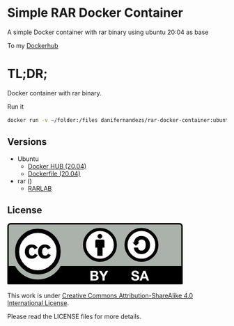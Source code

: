 # Simple RAR Docker Container

A simple Docker container with rar binary using ubuntu 20:04 as base

To my [Dockerhub](https://hub.docker.com/r/danifernandezs/rar-docker-container)

# TL;DR;

Docker container with rar binary.

Run it
```bash
docker run -v ~/folder:/files danifernandezs/rar-docker-container:ubuntu18.04-rar5.90 COMMAND
```

## Versions

- Ubuntu
  - [Docker HUB (20.04)](https://hub.docker.com/_/ubuntu?tab=tags&page=1&ordering=last_updated&name=20.04)
  - [Dockerfile (20.04)](https://github.com/tianon/docker-brew-ubuntu-core/blob/cfb552709a84c4732eedf2ff89ac2e46f62ba4f8/focal/Dockerfile)
- rar ()
  - [RARLAB](https://www.rarlab.com/download.htm)

## License

<img src="./img/by-sa.png">

This work is under [Creative Commons Attribution-ShareAlike 4.0 International License](http://creativecommons.org/licenses/by-sa/4.0/).

Please read the LICENSE files for more details.
